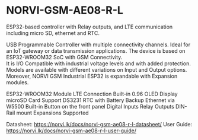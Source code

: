 # NORVI-GSM-AE08-R-L
ESP32-based controller with Relay outputs, and LTE communication including micro SD, ethernet and RTC. 

USB Programmable Controller with multiple connectivity channels. 
Ideal for an IoT gateway or data transmission applications. 
The device is based on ESP32-WROOM32 SoC with GSM Connectivity.  
It is I/O Compatible with industrial voltage levels and with added protection. 
Models are available with different variations on Input and Output options. 
Moreover, NORVI GSM Industrial ESP32 is expandable with Expansion modules. 

ESP32-WROOM32 Module
LTE Connection
Built-in 0.96 OLED Display
microSD Card Support
DS3231 RTC with Battery Backup
Ethernet via W5500
Built-in Button on the front panel
Digital Inputs
Relay Outputs
DIN-Rail mount
Expansions Supported

Datasheet:   https://norvi.lk/docs/norvi-gsm-ae08-r-l-datasheet/
User Guide:  https://norvi.lk/docs/norvi-gsm-ae08-r-l-user-guide/
